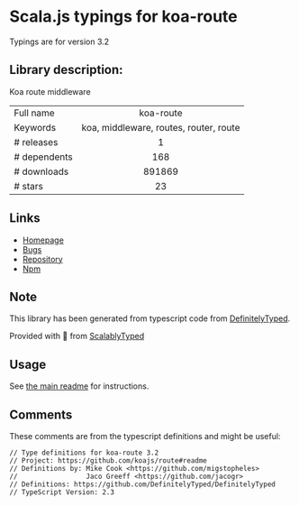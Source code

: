 
# Scala.js typings for koa-route

Typings are for version 3.2

## Library description:
Koa route middleware

|                    |                 |
| ------------------ | :-------------: |
| Full name          | koa-route |
| Keywords           | koa, middleware, routes, router, route |
| # releases         | 1 |
| # dependents       | 168 |
| # downloads        | 891869 |
| # stars            | 23 |

## Links
- [Homepage](https://github.com/koajs/route#readme)
- [Bugs](https://github.com/koajs/route/issues)
- [Repository](https://github.com/koajs/route)
- [Npm](https://www.npmjs.com/package/koa-route)
    


## Note
This library has been generated from typescript code from [DefinitelyTyped](https://definitelytyped.org).

Provided with :purple_heart: from [ScalablyTyped](https://github.com/oyvindberg/ScalablyTyped)

## Usage
See [the main readme](../../readme.md) for instructions.

## Comments

These comments are from the typescript definitions and might be useful:
```
// Type definitions for koa-route 3.2
// Project: https://github.com/koajs/route#readme
// Definitions by: Mike Cook <https://github.com/migstopheles>
//                 Jaco Greeff <https://github.com/jacogr>
// Definitions: https://github.com/DefinitelyTyped/DefinitelyTyped
// TypeScript Version: 2.3

```

